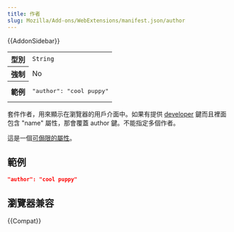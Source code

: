 ```yaml
---
title: 作者
slug: Mozilla/Add-ons/WebExtensions/manifest.json/author
---
```


{{AddonSidebar}}

<table class="fullwidth-table standard-table">
  <tbody>
    <tr>
      <th scope="row">型別</th>
      <td><code>String</code></td>
    </tr>
    <tr>
      <th scope="row">強制</th>
      <td>No</td>
    </tr>
    <tr>
      <th scope="row">範例</th>
      <td><pre class="brush: json">"author": "cool puppy"</pre></td>
    </tr>
  </tbody>
</table>

套件作者，用來顯示在瀏覽器的用戶介面中。如果有提供 [developer](/zh-TW/Add-ons/WebExtensions/manifest.json/developer) 鍵而且裡面包含 "name" 屬性，那會覆蓋 author 鍵。不能指定多個作者。

這是一個[可侷限的屬性](/zh-TW/Add-ons/WebExtensions/Internationalization#Internationalizing_manifest.json)。

## 範例

```json
"author": "cool puppy"
```

## 瀏覽器兼容

{{Compat}}
